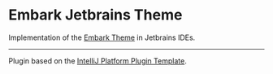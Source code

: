 # Embark Jetbrains Theme
<!-- Plugin description -->
Implementation of the [Embark Theme](https://github.com/embark-theme) in Jetbrains IDEs.
<!-- Plugin description end -->

---
Plugin based on the [IntelliJ Platform Plugin Template][template].  

[template]: https://github.com/JetBrains/intellij-platform-plugin-template
